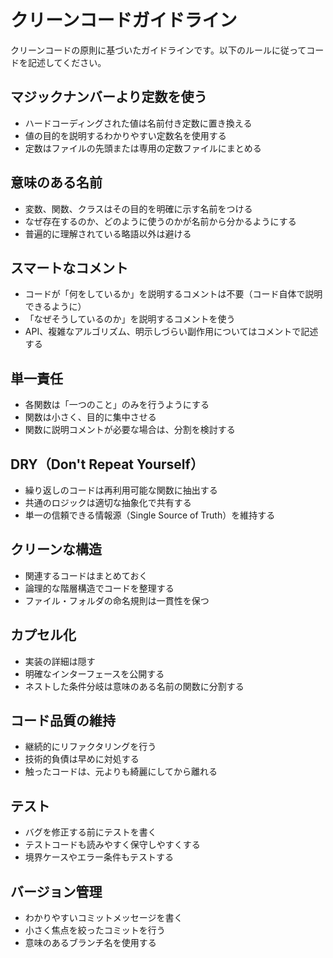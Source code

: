 # クリーンコードガイドライン
クリーンコードの原則に基づいたガイドラインです。以下のルールに従ってコードを記述してください。

## マジックナンバーより定数を使う
- ハードコーディングされた値は名前付き定数に置き換える
- 値の目的を説明するわかりやすい定数名を使用する
- 定数はファイルの先頭または専用の定数ファイルにまとめる

## 意味のある名前
- 変数、関数、クラスはその目的を明確に示す名前をつける
- なぜ存在するのか、どのように使うのかが名前から分かるようにする
- 普遍的に理解されている略語以外は避ける

## スマートなコメント
- コードが「何をしているか」を説明するコメントは不要（コード自体で説明できるように）
- 「なぜそうしているのか」を説明するコメントを使う
- API、複雑なアルゴリズム、明示しづらい副作用についてはコメントで記述する

## 単一責任
- 各関数は「一つのこと」のみを行うようにする
- 関数は小さく、目的に集中させる
- 関数に説明コメントが必要な場合は、分割を検討する

## DRY（Don't Repeat Yourself）
- 繰り返しのコードは再利用可能な関数に抽出する
- 共通のロジックは適切な抽象化で共有する
- 単一の信頼できる情報源（Single Source of Truth）を維持する

## クリーンな構造
- 関連するコードはまとめておく
- 論理的な階層構造でコードを整理する
- ファイル・フォルダの命名規則は一貫性を保つ

## カプセル化
- 実装の詳細は隠す
- 明確なインターフェースを公開する
- ネストした条件分岐は意味のある名前の関数に分割する

## コード品質の維持
- 継続的にリファクタリングを行う
- 技術的負債は早めに対処する
- 触ったコードは、元よりも綺麗にしてから離れる

## テスト
- バグを修正する前にテストを書く
- テストコードも読みやすく保守しやすくする
- 境界ケースやエラー条件もテストする

## バージョン管理
- わかりやすいコミットメッセージを書く
- 小さく焦点を絞ったコミットを行う
- 意味のあるブランチ名を使用する
